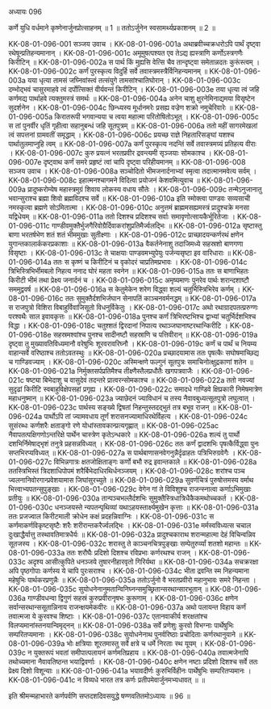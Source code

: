 अध्यायः 096

कर्णे युधि वर्धमाने कृष्णेनार्जुनप्रोत्साहनम् ॥ 1 ॥ ततोऽर्जुनेन स्वसामर्थ्यप्रकाशनम् ॥ 2 ॥

KK-08-01-096-001	सञ्जय उवाच ।
KK-08-01-096-001a	अथाब्रवीच्चक्रधरोऽपि पार्थं दृष्ट्वा रथेषून्प्रतिहन्यमानान् ।
KK-08-01-096-001c	अमूमुषत्पश्यत एव तेऽद्य ह्यस्त्राणि कर्णोऽस्त्रगणैः किरीटिन् ॥
KK-08-01-096-002a	स पार्थ किं मुह्यसि वेत्सि चैव तान्दृष्ट्वा समेतान्नदतः कुरूंस्त्वम् ।
KK-08-01-096-002c	कर्णं पुरस्कृत्य विदुर्हि सर्वे तवास्त्रमस्त्रैर्विनिहन्यमानम् ॥
KK-08-01-096-003a	यया धृत्या तामसं जघ्निवांस्त्वं तत्संयुगे तामसांश्चातिघोरान् ।
KK-08-01-096-003c	दम्भोद्भवं चासुरमाहवे त्वं दर्पोत्सिक्तं वीर्यवन्तं किरीटिन् ।
KK-08-01-096-003e	तया धृत्या त्वं जहि कर्णमद्य पार्थाहवे त्यक्तुमस्त्रं समर्थः ॥
KK-08-01-096-004a	अनेन चाशु क्षुरनेमिनाद्यमया विसृष्टेन सुदर्शनेन ।
KK-08-01-096-004c	छिन्ध्यस्य मूर्धानमरेः प्रसह्य वज्रेण शक्रो नमुचेरिवारेः ॥
KK-08-01-096-005a	किरातरूपी भगवान्यया च त्वया महात्मा परितोषितोऽभूत् ।
KK-08-01-096-005c	स तां पुनर्वीर धृतिं गृहीत्वा सहानुबन्धं जहि सूतपुत्रम् ॥
KK-08-01-096-006a	ततो महीं सागरमेखलां त्वं सपत्तनां ग्रामवतीं समृद्धाम् ।
KK-08-01-096-006c	प्रयच्छ राज्ञे निहतारिसङ्घां यशश्च पार्थातुलमाप्नुहि त्वम् ॥
KK-08-01-096-007a	कर्णं पुरस्कृत्य नदन्तिं सर्वे तवास्त्रमग्र्यं प्रतिहत्य वीराः ।
KK-08-01-096-007c	कुरु प्रयत्नं भरतप्रवीर द्रवन्त्यमी सृञ्जयाः सोमकाश्च ।
KK-08-01-096-007e	दृष्ट्वाथ कर्णं समरे प्रहृष्टं त्वां चापि दृष्ट्वा परिहीयमानम् ॥
KK-08-01-096-008	सञ्जय उवाच ।
KK-08-01-096-008a	सञ्चोदितो भीमजनार्दनाभ्यां स्मृत्वा तदात्मानमवेत्य सर्वम् ।
KK-08-01-096-008c	इहात्मनश्चागमने विदित्वा प्रयोजनं केशवमित्युवाच ॥
KK-08-01-096-009a	प्रादुष्करोम्येष महास्त्रमुग्रं शिवाय लोकस्य वधाय सौतेः ।
KK-08-01-096-009c	तन्मेऽनुजानातु भवान्सुराश्च ब्रह्मा शिवो ब्रह्मविदश्च सर्वे ॥
KK-08-01-096-010a	इति स्मोक्त्वा पाण्डवः सव्यसाची नमस्कृत्वा ब्रह्मणे सोऽमितात्मा ।
KK-08-01-096-010c	अनुत्तमं ब्राह्ममसह्यमस्त्रं प्रादुश्चक्रे मनसा यद्विधेयम् ॥
KK-08-01-096-011a	ततो दिशश्च प्रदिशश्च सर्वाः समावृणोत्सायकैर्भूरितेजाः ।
KK-08-01-096-011c	गाण्डीवमुक्तैर्भुजगैरिवोग्रैर्दिवाकरांशुप्रतिमैर्ज्वलद्भिः ॥
KK-08-01-096-012a	सृष्टास्तु बाणा भरतर्षभेण शतं शतं भीममुखाः सुतीक्ष्णाः ।
KK-08-01-096-012c	प्राच्छादयन्कर्णरथं क्षणेन युगान्तकालार्ककरप्रकाशाः ॥
KK-08-01-096-013a	वैकर्तनेनाशु तदाजिमध्ये सहस्रशो बाणगणा विसृष्टाः ।
KK-08-01-096-013c	ते चाक्षयाः पाण्डवमभ्युपेयुः पर्जन्यसृष्टा इव वारिधाराः ॥
KK-08-01-096-014a	ततः स कृष्णं च किरीटिनं च वृकोदरं चाप्रतिमप्रभावः ।
KK-08-01-096-014c	त्रिभिस्त्रिभिर्भीमबलो निहत्य ननाद घोरं महता स्वनेन ॥
KK-08-01-096-015a	ततः स बाणाभिहतः किरीटी भीमं तथा प्रेक्ष्य जनार्दनं च ।
KK-08-01-096-015c	अमृष्यमाणः पुनरेव पार्थः शरान्दशाष्टौ सममुद्ववर्ष ॥
KK-08-01-096-016a	स केतुमेकेन शरेण विद्ध्वा शल्यं चतुर्भिस्त्रिभिरेव कर्णम् ।
KK-08-01-096-016c	ततः सुमुक्तैर्दशभिर्जघान सेनापतिं काञ्चनवर्मनद्धम् ॥
KK-08-01-096-017a	स राजपुत्रो विशिरा विबाहुर्विवाजिसूतो विधनुर्विकेतुः ।
KK-08-01-096-017c	अथो रथाग्रादपतत्प्ररुग्णः परश्वथैः साल इवावकृत्तः ॥
KK-08-01-096-018a	पुनश्च कर्णं त्रिभिरष्टभिश्च द्वाभ्यां चतुर्भिर्दशभिश्च विद्धा ।
KK-08-01-096-018c	चतुश्शतं द्विरदानां निपात्य रथाञ्जघानाष्टरथान्किरीटि ।
KK-08-01-096-018e	सहस्रमश्वांश्च पुनश्च सादीनष्टौ सहस्राणि च पत्तिवीरान् ॥
KK-08-01-096-019a	दृष्ट्वा तु मुख्यावतिविध्यमानौ वरेषुभिः शूरवरावरिघ्नौ ।
KK-08-01-096-019c	कर्णं च पार्थं च नियम्य वाहान्सर्वे वरिष्ठाश्च ततोऽवतस्थुः ॥
KK-08-01-096-020a	प्रच्छादयामास ततः पृषत्कैः सघोषमाच्छिद्य च गाण्डिवज्याम् ।
KK-08-01-096-020c	अस्मिन्क्षणे फल्गुनं सूतपुत्रः समाचिनोत्क्षुद्रकाणां शतेन ॥
KK-08-01-096-021a	निर्मुक्तसर्पप्रतिमैश्च तीक्ष्णैस्तैलप्रधौतैः खगपत्रवाजैः ।
KK-08-01-096-021c	षष्ट्या बिभेदाशु च वासुदेवं तदन्तरे प्रात्वरन्सोमकाश्च ॥
KK-08-01-096-022a	ततो नवज्यां सुदृढां किरीटि स्वबाहुविक्षेपसहां प्रगृह्य ।
KK-08-01-096-022c	समादधे गाण्डिवे क्षिप्रकारी निमेषमात्रेण महाधनुष्मान् ॥
KK-08-01-096-023a	ज्याछेदनं ज्याविधानं च तस्य नैवावबुध्यत्सूतपुत्रो लघुत्वात् ।
KK-08-01-096-023c	पार्थस्य सङ्ख्ये द्विषतां निहन्तुस्तदद्भुतं तत्र बभूव राजन् ॥
KK-08-01-096-024a	पार्थोऽपि तां ज्यामवधाय तूर्णं शरासनज्यामाधिरथेर्विहत्य ।
KK-08-01-096-024c	सुसंरब्धः कर्णशरैः क्षताङ्गो रणे योधांस्तावकान्प्रत्यगृह्णात् ॥
KK-08-01-096-025ac	नैवापतत्पक्षिगणोऽन्तरिक्षे पार्थेन चास्त्रेण कृतेऽन्धकारे ॥
KK-08-01-096-026a	शल्यं तु पार्थो दशभिर्निमेषाद्भृशं तनुत्रे प्रहसन्नविध्यत् ।
KK-08-01-096-026c	ततः कर्णं द्वादशभिः पृषत्कैर्विद्ध्वा पुनः सप्तभिरप्यविध्यत् ॥
KK-08-01-096-027a	स पार्थबाणासनवेगनुन्नैर्दृढाहतः पत्रिभिरुग्रवेगैः ।
KK-08-01-096-027c	विभिन्नगात्रः क्षतजोक्षिताङ्गः कर्णो बभौ रुद्र इवान्तकाले ॥
KK-08-01-096-028a	ततस्त्रिभिस्तं त्रिदशाधिपोपमं शरैर्बिभेदाधिरथिर्धनञ्जयम् ।
KK-08-01-096-028c	शरांश्च पञ्च ज्वलनानिवोरगान्प्रवेशयामास जिघांसुरच्युते ॥
KK-08-01-096-029a	सुवर्णचित्रं पुरुषोत्तमस्य वर्माथ भित्त्वाभ्यपतन्सुपुङ्खाः ।
KK-08-01-096-029c	वेगेन गां ते विविशुश्च राजन्स्नात्वा कर्णाऽभिमुखाः प्रतीयुः ॥
KK-08-01-096-030a	तान्पञ्चभल्लैर्दशभिः सुमुक्तैस्त्रिधात्रिधैकैकमथोच्चकर्त ।
KK-08-01-096-030c	धनञ्जयस्ते न्यपतन्पृथिव्यां यथाऽहयस्तार्क्ष्यमुखेन कृत्ताः ॥
KK-08-01-096-031a	ततः प्रजज्वाल किरीटमाली क्रोधेन कक्षं प्रदहन्निवाग्निः ।
KK-08-01-096-031c	स कर्णमाकर्णविकृष्टसृष्टैः शरैः शरीरान्तकरैर्ज्वलद्भिः ।
KK-08-01-096-031e	मर्मस्वविध्यत्स चचाल दुःखाद्धैर्यात्तु तस्थावतिमात्रधैर्यः ॥
KK-08-01-096-032a	प्रादुश्चकाराथ शरान्महात्मा देहं विचिन्वन्निव सूतजस्य ।
KK-08-01-096-032c	शरास्तु ते काञ्चनचित्रपुङ्खाः सम्पेतुरुर्व्यां शतशो महान्तः ॥
KK-08-01-096-033a	ततः शरौघैः प्रदिशो दिशश्च रविप्रभाः कर्णरथश्च राजन् ।
KK-08-01-096-033c	अदृश्य आसीत्कुपिते धनञ्जये तुषारनीहारवृतो गिरिर्यथा ॥
KK-08-01-096-034a	सचक्ररक्षा अपि पृष्ठगोपाः कर्णस्य ये चापि पुरःसराश्च ।
KK-08-01-096-034c	भीता द्रवन्ति स्म निहन्यमाना महेषुभिः पार्थकरप्रणुन्नैः ॥
KK-08-01-096-035a	ततोऽर्जुनो वै भरतप्रवीरो महानुभावः समरे निहन्ता ।
KK-08-01-096-035c	सुयोधनेनानुमतान्विनिघ्नन्समुच्छ्रितान्सरथान्सारभूतान् ॥
KK-08-01-096-036a	गाण्डीवधन्वा द्विगुणं सहस्रं कुरुप्रवीरानृषभः कुरूणाम् ।
KK-08-01-096-036c	क्षणेन सर्वान्सरथान्ससूतान्निनाय राजन्क्षयमेकवीरः ॥
KK-08-01-096-037a	अथो पलायन्त विहाय कर्णं तवात्मजा ये कुरवश्च शिष्टाः ।
KK-08-01-096-037c	एतानवाकीर्य शरक्षतांश्च विलप्यमानांस्तनयान्विमृद्नन् ॥
KK-08-01-096-038a	सर्वे प्रणेशुः कुरवो विभग्नाः पार्थेषुभिः सम्परितप्यमानाः ।
KK-08-01-096-038c	सुयोधनेनाथ पुनर्वरिष्ठाः प्रचोदिताः कर्णरथानुयाने ॥
KK-08-01-096-039a	भोः क्षत्रियाः शूरतमास्तु सर्वे क्षत्रे च धर्मे निरताः स्थ यूयम् ।
KK-08-01-096-039c	न युक्तरूपं भवतां समीपात्पलायनं कर्णमतिप्रहाय ॥
KK-08-01-096-040a	तवात्मजेनापि तथोच्यमाना नैवावतिष्ठन्त भयाद्विवर्णाः ।
KK-08-01-096-040c	क्षणेन नष्टाः प्रदिशो दिशश्च सर्वे ततः प्रेक्ष्य दिशो विशून्याः ॥
KK-08-01-096-041a	भयावदीर्णः कुरुभिर्विहीनः पार्थेषुभिः सम्परितप्यमानः ।
KK-08-01-096-041c	न विव्यधे भारत तत्र कर्णः प्रतीपमेवार्जुनमभ्यधावत् ॥ ॥

इति श्रीमन्महाभारते कर्णपर्वणि सप्तदशदिवसयुद्धे षण्णवतितमोऽध्यायः ॥ 96 ॥
